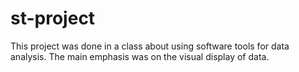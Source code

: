 # st-project
This project was done in a class about using software tools for data analysis. The main emphasis was on the visual display of data. 
